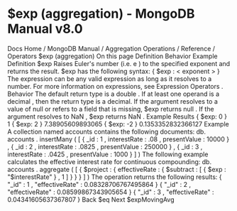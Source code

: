 # $exp (aggregation) - MongoDB Manual v8.0


Docs Home / MongoDB Manual / Aggregation Operations / Reference / Operators $exp (aggregation) On this page Definition Behavior Example Definition $exp Raises Euler's number (i.e. e ) to the specified exponent and
returns the result. $exp has the following syntax: { $exp : < exponent > } The <exponent> expression can be any valid expression as long as it resolves to a number. For
more information on expressions, see Expression Operators . Behavior The default return type is a double . If at least
one operand is a decimal , then the return
type is a decimal. If the argument resolves to a value of null or refers to a field that is
missing, $exp returns null . If the argument resolves to NaN , $exp returns NaN . Example Results { $exp: 0 } 1 { $exp: 2 } 7.38905609893065 { $exp: -2 } 0.1353352832366127 Example A collection named accounts contains the following documents: db. accounts . insertMany ( [ { _id : 1 , interestRate : .08 , presentValue : 10000 } , { _id : 2 , interestRate : .0825 , presentValue : 250000 } , { _id : 3 , interestRate : .0425 , presentValue : 1000 } ] ) The following example calculates the effective interest rate for
continuous compounding: db. accounts . aggregate ( [ { $project : { effectiveRate : { $subtract : [ { $exp : "$interestRate" } , 1 ] } } } ] ) The operation returns the following results: { "_id" : 1 , "effectiveRate" : 0.08328706767495864 } { "_id" : 2 , "effectiveRate" : 0.08599867343905654 } { "_id" : 3 , "effectiveRate" : 0.04341605637367807 } Back $eq Next $expMovingAvg
